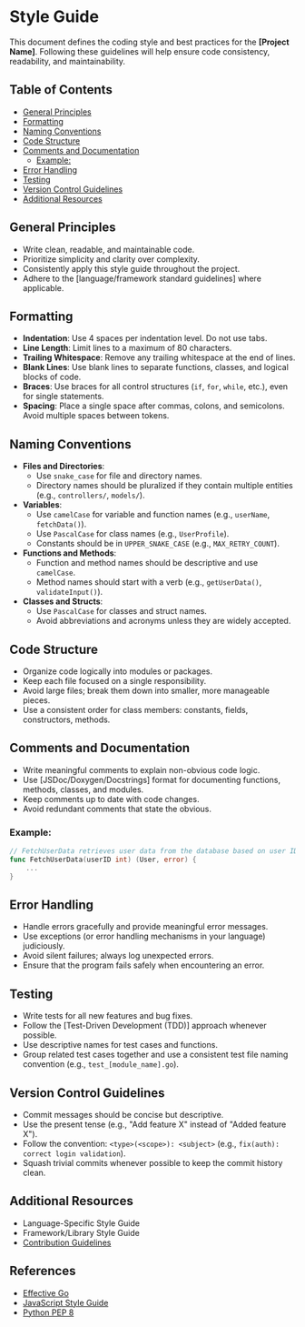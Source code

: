 # Style Guide

This document defines the coding style and best practices for the **[Project Name]**. Following these guidelines will help ensure code consistency, readability, and maintainability.

## Table of Contents

- [General Principles](#general-principles)
- [Formatting](#formatting)
- [Naming Conventions](#naming-conventions)
- [Code Structure](#code-structure)
- [Comments and Documentation](#comments-and-documentation)
  - [Example:](#example)
- [Error Handling](#error-handling)
- [Testing](#testing)
- [Version Control Guidelines](#version-control-guidelines)
- [Additional Resources](#additional-resources)

## General Principles

- Write clean, readable, and maintainable code.
- Prioritize simplicity and clarity over complexity.
- Consistently apply this style guide throughout the project.
- Adhere to the [language/framework standard guidelines] where applicable.

## Formatting

- **Indentation**: Use 4 spaces per indentation level. Do not use tabs.
- **Line Length**: Limit lines to a maximum of 80 characters.
- **Trailing Whitespace**: Remove any trailing whitespace at the end of lines.
- **Blank Lines**: Use blank lines to separate functions, classes, and logical blocks of code.
- **Braces**: Use braces for all control structures (`if`, `for`, `while`, etc.), even for single statements.
- **Spacing**: Place a single space after commas, colons, and semicolons. Avoid multiple spaces between tokens.

## Naming Conventions

- **Files and Directories**:
  - Use `snake_case` for file and directory names.
  - Directory names should be pluralized if they contain multiple entities (e.g., `controllers/`, `models/`).
- **Variables**:
  - Use `camelCase` for variable and function names (e.g., `userName`, `fetchData()`).
  - Use `PascalCase` for class names (e.g., `UserProfile`).
  - Constants should be in `UPPER_SNAKE_CASE` (e.g., `MAX_RETRY_COUNT`).
- **Functions and Methods**:
  - Function and method names should be descriptive and use `camelCase`.
  - Method names should start with a verb (e.g., `getUserData()`, `validateInput()`).
- **Classes and Structs**:
  - Use `PascalCase` for classes and struct names.
  - Avoid abbreviations and acronyms unless they are widely accepted.

## Code Structure

- Organize code logically into modules or packages.
- Keep each file focused on a single responsibility.
- Avoid large files; break them down into smaller, more manageable pieces.
- Use a consistent order for class members: constants, fields, constructors, methods.

## Comments and Documentation

- Write meaningful comments to explain non-obvious code logic.
- Use [JSDoc/Doxygen/Docstrings] format for documenting functions, methods, classes, and modules.
- Keep comments up to date with code changes.
- Avoid redundant comments that state the obvious.

### Example:

```go
// FetchUserData retrieves user data from the database based on user ID.
func FetchUserData(userID int) (User, error) {
    ...
}
```

## Error Handling

- Handle errors gracefully and provide meaningful error messages.
- Use exceptions (or error handling mechanisms in your language) judiciously.
- Avoid silent failures; always log unexpected errors.
- Ensure that the program fails safely when encountering an error.

## Testing

- Write tests for all new features and bug fixes.
- Follow the [Test-Driven Development (TDD)] approach whenever possible.
- Use descriptive names for test cases and functions.
- Group related test cases together and use a consistent test file naming convention (e.g., `test_[module_name].go`).

## Version Control Guidelines

- Commit messages should be concise but descriptive.
- Use the present tense (e.g., "Add feature X" instead of "Added feature X").
- Follow the convention: `<type>(<scope>): <subject>` (e.g., `fix(auth): correct login validation`).
- Squash trivial commits whenever possible to keep the commit history clean.

## Additional Resources

- Language-Specific Style Guide
- Framework/Library Style Guide
- [Contribution Guidelines](../CONTRIBUTING.md)

## References
- [Effective Go](https://golang.org/doc/effective_go)
- [JavaScript Style Guide](#!)
- [Python PEP 8](https://golang.org/doc/effective_go)
